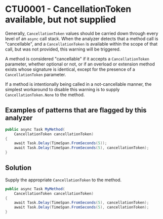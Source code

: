 # CTU0001 -  CancellationToken available, but not supplied 

Generally, `CancellationToken` values should be carried down through every level of an `async` call stack. When the analyzer detects that a method call is "cancellable", and a `CancellationToken` is available within the scope of that call, but was not provided, this warning will be triggered.

A method is considered "cancellable" if it accepts a `CancellationToken` parameter, whether optional or not, or if an overload or extension method exists whose signature is identical, except for the presence of a `CancellationToken` parameter.

If a method is intentionally being called in a not-cancellable manner, the simplest workaround to disable this warning is to supply `CancellationToken.None` to the method.

## Examples of patterns that are flagged by this analyzer

```csharp
public async Task MyMethod(
    CancellationToken cancellationToken)
{
    await Task.Delay(TimeSpan.FromSeconds(5));
    await Task.Delay(TimeSpan.FromSeconds(5), cancellationToken);
}
```

## Solution

Supply the appropriate `CancellationToken` to the method.

```csharp
public async Task MyMethod(
    CancellationToken cancellationToken)
{
    await Task.Delay(TimeSpan.FromSeconds(5), cancellationToken);
    await Task.Delay(TimeSpan.FromSeconds(5), cancellationToken);
}
```
